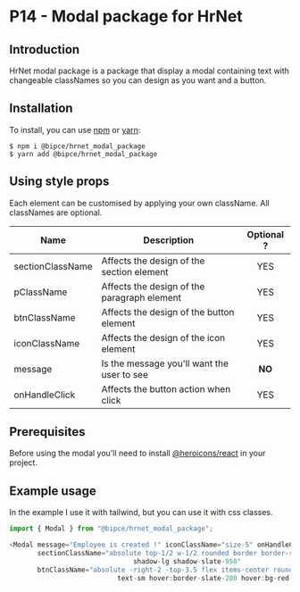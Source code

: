 # P14 - Modal package for HrNet

## Introduction

HrNet modal package is a package that display a modal containing text with changeable classNames so you can design as
you want and a button.

## Installation

To install, you can use [npm](https://npmjs.org/) or [yarn](https://yarnpkg.com):

    $ npm i @bipce/hrnet_modal_package
    $ yarn add @bipce/hrnet_modal_package

## Using style props

Each element can be customised by applying your own className.
All classNames are optional.

| Name             | Description                                 | Optional ? |
|------------------|---------------------------------------------|:----------:|
| sectionClassName | Affects the design of the section element   |    YES     |
| pClassName       | Affects the design of the paragraph element |    YES     |
| btnClassName     | Affects the design of the button element    |    YES     |
| iconClassName    | Affects the design of the icon element      |    YES     |
| message          | Is the message you'll want the user to see  |   **NO**   |
| onHandleClick    | Affects the button action when click        |    YES     |

## Prerequisites

Before using the modal you'll need to install [@heroicons/react](https://heroicons.com/) in your project.

## Example usage

In the example I use it with tailwind, but you can use it with css classes.

```js
import { Modal } from "@bipce/hrnet_modal_package";

<Modal message="Employee is created !" iconClassName="size-5" onHandleClick={handleCloseModal}
       sectionClassName="absolute top-1/2 w-1/2 rounded border border-sky-50 bg-sky-900 p-5 text-center text-lg
                               shadow-lg shadow-slate-950"
       btnClassName="absolute -right-2 -top-3.5 flex items-center rounded-2xl border border-sky-50 bg-red-800 p-1
                           text-sm hover:border-slate-200 hover:bg-red-800"/>
```
